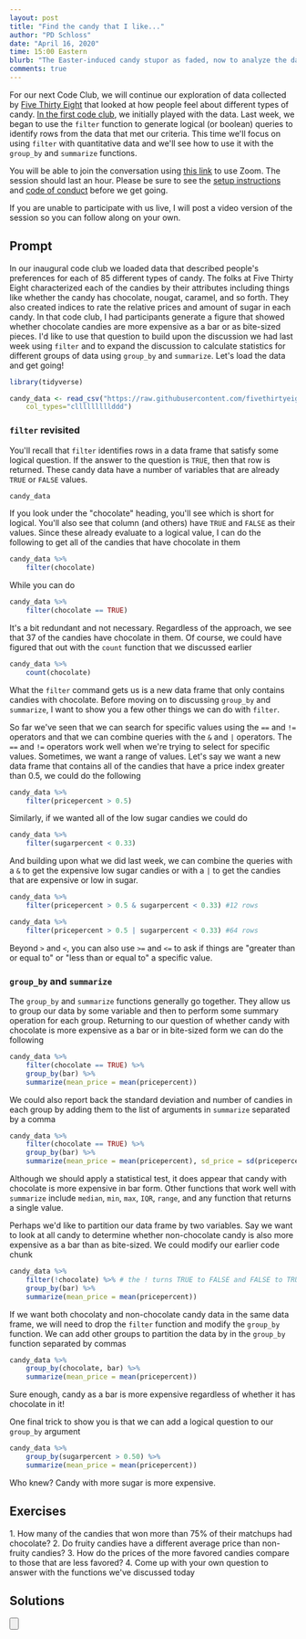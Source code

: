 ```yaml
---
layout: post
title: "Find the candy that I like..."
author: "PD Schloss"
date: "April 16, 2020"
time: 15:00 Eastern
blurb: "The Easter-induced candy stupor as faded, now to analyze the data"
comments: true
---
```


For our next Code Club, we will continue our exploration of data collected by [Five Thirty Eight](https://fivethirtyeight.com/videos/the-ultimate-halloween-candy-power-ranking/) that looked at how people feel about different types of candy. [In the first code club](2020-03-26-candy-crusy), we initially played with the data. Last week, we began to use the `filter` function to generate logical (or boolean) queries to identify rows from the data that met our criteria. This time we'll focus on using `filter` with quantitative data and we'll see how to use it with the `group_by` and `summarize` functions.

You will be able to join the conversation using [this link](https://zoom.us/j/96466835271?pwd=dGljcGc5clFyeVI5ZjJsdHFOQWo0UT09) to use Zoom. The session should last an hour. Please be sure to see the [setup instructions](/code_club/setup-instructions) and [code of conduct](/code_club/code-of-conduct) before we get going.

<!-- YouTube link -->
If you are unable to participate with us live, I will post a video version of the session so you can follow along on your own.


## Prompt

In our inaugural code club we loaded data that described people's preferences for each of 85 different types of candy. The folks at Five Thirty Eight characterized each of the candies by their attributes including things like whether the candy has chocolate, nougat, caramel, and so forth. They also created indices to rate the relative prices and amount of sugar in each candy. In that code club, I had participants generate a figure that showed whether chocolate candies are more expensive as a bar or as bite-sized pieces. I'd like to use that question to build upon the discussion we had last week using `filter` and to expand the discussion to calculate statistics for different groups of data using `group_by` and `summarize`. Let's load the data and get going!

```R
library(tidyverse)

candy_data <- read_csv("https://raw.githubusercontent.com/fivethirtyeight/data/master/candy-power-ranking/candy-data.csv",
	col_types="clllllllllddd")
```


### `filter` revisited

You'll recall that `filter` identifies rows in a data frame that satisfy some logical question. If the answer to the question is `TRUE`, then that row is returned. These candy data have a number of variables that are already `TRUE` or `FALSE` values.

```R
candy_data
```

If you look under the "chocolate" heading, you'll see <lgl> which is short for logical. You'll also see that column (and others) have `TRUE` and `FALSE` as their values. Since these already evaluate to a logical value, I can do the following to get all of the candies that have chocolate in them

```R
candy_data %>%
	filter(chocolate)
```

While you can do

```R
candy_data %>%
	filter(chocolate == TRUE)
```

It's a bit redundant and not necessary. Regardless of the approach, we see that 37 of the candies have chocolate in them. Of course, we could have figured that out with the `count` function that we discussed earlier

```R
candy_data %>%
	count(chocolate)
```

What the `filter` command gets us is a new data frame that only contains candies with chocolate. Before moving on to discussing `group_by` and `summarize`, I want to show you a few other things we can do with `filter`.

So far we've seen that we can search for specific values using the `==` and `!=` operators and that we can combine queries with the `&` and `|` operators. The `==` and `!=` operators work well when we're trying to select for specific values. Sometimes, we want a range of values. Let's say we want a new data frame that contains all of the candies that have a price index greater than 0.5, we could do the following

```R
candy_data %>%
	filter(pricepercent > 0.5)
```

Similarly, if we wanted all of the low sugar candies we could do

```R
candy_data %>%
	filter(sugarpercent < 0.33)
```

And building upon what we did last week, we can combine the queries with a `&` to get the expensive low sugar candies or with a `|` to get the candies that are expensive or low in sugar.

```R
candy_data %>%
	filter(pricepercent > 0.5 & sugarpercent < 0.33) #12 rows

candy_data %>%
	filter(pricepercent > 0.5 | sugarpercent < 0.33) #64 rows
```

Beyond `>` and `<`, you can also use `>=` and `<=` to ask if things are "greater than or equal to" or "less than or equal to" a specific value.


### `group_by` and `summarize`

The `group_by` and `summarize` functions generally go together. They allow us to group our data by some variable and then to perform some summary operation for each group. Returning to our question of whether candy with chocolate is more expensive as a bar or in bite-sized form we can do the following

```R
candy_data %>%
	filter(chocolate == TRUE) %>%
	group_by(bar) %>%
	summarize(mean_price = mean(pricepercent))
```

We could also report back the standard deviation and number of candies in each group by adding them to the list of arguments in `summarize` separated by a comma

```R
candy_data %>%
	filter(chocolate == TRUE) %>%
	group_by(bar) %>%
	summarize(mean_price = mean(pricepercent), sd_price = sd(pricepercent), n=n())
```

Although we should apply a statistical test, it does appear that candy with chocolate is more expensive in bar form. Other functions that work well with `summarize` include `median`, `min`, `max`, `IQR`, `range`, and any function that returns a single value.

Perhaps we'd like to partition our data frame by two variables. Say we want to look at all candy to determine whether non-chocolate candy is also more expensive as a bar than as bite-sized. We could modify our earlier code chunk

```R
candy_data %>%
	filter(!chocolate) %>% # the ! turns TRUE to FALSE and FALSE to TRUE
	group_by(bar) %>%
	summarize(mean_price = mean(pricepercent))
```

If we want both chocolaty and non-chocolate candy data in the same data frame, we will need to drop the `filter` function and modify the `group_by` function. We can add other groups to partition the data by in the `group_by` function separated by commas

```R
candy_data %>%
	group_by(chocolate, bar) %>%
	summarize(mean_price = mean(pricepercent))
```

Sure enough, candy as a bar is more expensive regardless of whether it has chocolate in it!

One final trick to show you is that we can add a logical question to our `group_by` argument

```R
candy_data %>%
	group_by(sugarpercent > 0.50) %>%
	summarize(mean_price = mean(pricepercent))
```

Who knew? Candy with more sugar is more expensive.


## Exercises

1\. How many of the candies that won more than 75% of their matchups had chocolate?
2\. Do fruity candies have a different average price than non-fruity candies?
3\. How do the prices of the more favored candies compare to those that are less favored?
4\. Come up with your own question to answer with the functions we've discussed today


## Solutions
<input type="button" class="hideshow">
<div markdown="1" style="display:none;">
No cheating!
</div>
